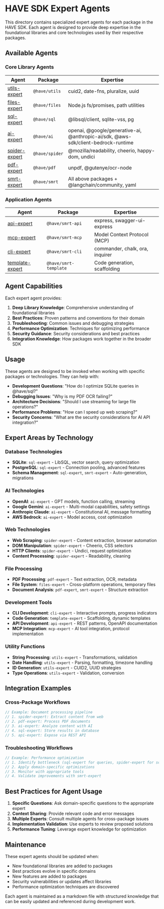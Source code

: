 # HAVE SDK Expert Agents

This directory contains specialized expert agents for each package in the HAVE SDK. Each agent is designed to provide deep expertise in the foundational libraries and core technologies used by their respective packages.

## Available Agents

### Core Library Agents

| Agent | Package | Expertise |
|-------|---------|-----------|
| [utils-expert](./utils-expert.md) | `@have/utils` | cuid2, date-fns, pluralize, uuid |
| [files-expert](./files-expert.md) | `@have/files` | Node.js fs/promises, path utilities |
| [sql-expert](./sql-expert.md) | `@have/sql` | @libsql/client, sqlite-vss, pg |
| [ai-expert](./ai-expert.md) | `@have/ai` | openai, @google/generative-ai, @anthropic-ai/sdk, @aws-sdk/client-bedrock-runtime |
| [spider-expert](./spider-expert.md) | `@have/spider` | @mozilla/readability, cheerio, happy-dom, undici |
| [pdf-expert](./pdf-expert.md) | `@have/pdf` | unpdf, @gutenye/ocr-node |
| [smrt-expert](./smrt-expert.md) | `@have/smrt` | All above packages + @langchain/community, yaml |

### Application Agents

| Agent | Package | Expertise |
|-------|---------|-----------|
| [api-expert](./api-expert.md) | `@have/smrt-api` | express, swagger-ui-express |
| [mcp-expert](./mcp-expert.md) | `@have/smrt-mcp` | Model Context Protocol (MCP) |
| [cli-expert](./cli-expert.md) | `@have/smrt-cli` | commander, chalk, ora, inquirer |
| [template-expert](./template-expert.md) | `@have/smrt-template` | Code generation, scaffolding |

## Agent Capabilities

Each expert agent provides:

1. **Deep Library Knowledge**: Comprehensive understanding of foundational libraries
2. **Best Practices**: Proven patterns and conventions for their domain
3. **Troubleshooting**: Common issues and debugging strategies
4. **Performance Optimization**: Techniques for optimizing performance
5. **Security Guidance**: Security considerations and best practices
6. **Integration Knowledge**: How packages work together in the broader SDK

## Usage

These agents are designed to be invoked when working with specific packages or technologies. They can help with:

- **Development Questions**: "How do I optimize SQLite queries in @have/sql?"
- **Debugging Issues**: "Why is my PDF OCR failing?"
- **Architecture Decisions**: "Should I use streaming for large file operations?"
- **Performance Problems**: "How can I speed up web scraping?"
- **Security Concerns**: "What are the security considerations for AI API integration?"

## Expert Areas by Technology

### Database Technologies
- **SQLite**: `sql-expert` - LibSQL, vector search, query optimization
- **PostgreSQL**: `sql-expert` - Connection pooling, advanced features
- **Schema Management**: `sql-expert`, `smrt-expert` - Auto-generation, migrations

### AI Technologies
- **OpenAI**: `ai-expert` - GPT models, function calling, streaming
- **Google Gemini**: `ai-expert` - Multi-modal capabilities, safety settings
- **Anthropic Claude**: `ai-expert` - Constitutional AI, message formatting
- **AWS Bedrock**: `ai-expert` - Model access, cost optimization

### Web Technologies
- **Web Scraping**: `spider-expert` - Content extraction, browser automation
- **DOM Manipulation**: `spider-expert` - Cheerio, CSS selectors
- **HTTP Clients**: `spider-expert` - Undici, request optimization
- **Content Processing**: `spider-expert` - Readability, cleaning

### File Processing
- **PDF Processing**: `pdf-expert` - Text extraction, OCR, metadata
- **File System**: `files-expert` - Cross-platform operations, temporary files
- **Document Analysis**: `pdf-expert`, `smrt-expert` - Structure extraction

### Development Tools
- **CLI Development**: `cli-expert` - Interactive prompts, progress indicators
- **Code Generation**: `template-expert` - Scaffolding, dynamic templates
- **API Development**: `api-expert` - REST patterns, OpenAPI documentation
- **MCP Integration**: `mcp-expert` - AI tool integration, protocol implementation

### Utility Functions
- **String Processing**: `utils-expert` - Transformations, validation
- **Date Handling**: `utils-expert` - Parsing, formatting, timezone handling
- **ID Generation**: `utils-expert` - CUID2, UUID strategies
- **Type Operations**: `utils-expert` - Validation, conversion

## Integration Examples

### Cross-Package Workflows
```typescript
// Example: Document processing pipeline
// 1. spider-expert: Extract content from web
// 2. pdf-expert: Process PDF documents
// 3. ai-expert: Analyze content with AI
// 4. sql-expert: Store results in database
// 5. api-expert: Expose via REST API
```

### Troubleshooting Workflows
```typescript
// Example: Performance optimization
// 1. Identify bottleneck (sql-expert for queries, spider-expert for scraping)
// 2. Apply domain-specific optimizations
// 3. Monitor with appropriate tools
// 4. Validate improvements with smrt-expert
```

## Best Practices for Agent Usage

1. **Specific Questions**: Ask domain-specific questions to the appropriate expert
2. **Context Sharing**: Provide relevant code and error messages
3. **Multiple Experts**: Consult multiple agents for cross-package issues
4. **Implementation Validation**: Use experts to review proposed solutions
5. **Performance Tuning**: Leverage expert knowledge for optimization

## Maintenance

These expert agents should be updated when:
- New foundational libraries are added to packages
- Best practices evolve in specific domains
- New features are added to packages
- Security vulnerabilities or updates affect libraries
- Performance optimization techniques are discovered

Each agent is maintained as a markdown file with structured knowledge that can be easily updated and referenced during development work.